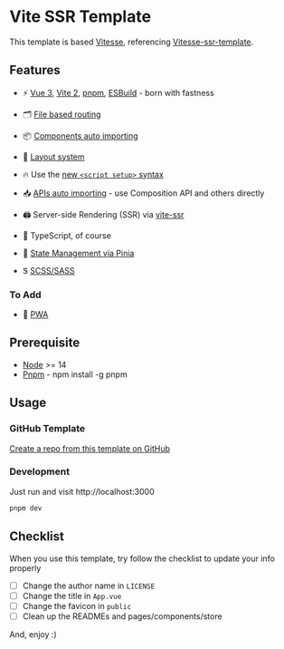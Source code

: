 # Vite SSR Template

This template is based [Vitesse](https://github.com/antfu/vitesse), referencing [Vitesse-ssr-template](https://github.com/frandiox/vitesse-ssr-template).

## Features

- ⚡️ [Vue 3](https://github.com/vuejs/vue-next), [Vite 2](https://github.com/vitejs/vite), [pnpm](https://pnpm.js.org/), [ESBuild](https://github.com/evanw/esbuild) - born with fastness

- 🗂 [File based routing](https://github.com/hannoeru/vite-plugin-pages)

- 📦 [Components auto importing](https://github.com/antfu/unplugin-vue-components)

- 📑 [Layout system](https://github.com/JohnCampionJr/vite-plugin-vue-layouts)

- 🔥 Use the [new `<script setup>` syntax](https://github.com/vuejs/rfcs/pull/227)

- 📥 [APIs auto importing](https://github.com/antfu/unplugin-auto-import) - use Composition API and others directly

- 🖨 Server-side Rendering (SSR) via [vite-ssr](https://github.com/frandiox/vite-ssr)

- 🦾 TypeScript, of course

- 🍍 [State Management via Pinia](https://pinia.esm.dev/)

- Ꮥ [SCSS/SASS](https://github.com/sass/sass)

### To Add

- 📲 [PWA](https://github.com/antfu/vite-plugin-pwa)

## Prerequisite

- [Node](https://nodejs.org/en/) >= 14
- [Pnpm](https://pnpm.io/installation) - npm install -g pnpm

## Usage

### GitHub Template

[Create a repo from this template on GitHub](https://github.com/weeuwee/vite-ssr/generate)

### Development

Just run and visit http://localhost:3000

```bash
pnpm dev
```

## Checklist

When you use this template, try follow the checklist to update your info properly

- [ ] Change the author name in `LICENSE`
- [ ] Change the title in `App.vue`
- [ ] Change the favicon in `public`
- [ ] Clean up the READMEs and pages/components/store

And, enjoy :)
